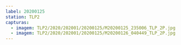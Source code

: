 ```yaml
---
label: 20200125
station: TLP2
capturas:
  - imagem: TLP2/2020/202001/20200125/M20200125_235006_TLP_2P.jpg
  - imagem: TLP2/2020/202001/20200125/M20200126_040449_TLP_2P.jpg
---
```

